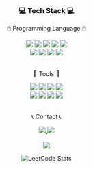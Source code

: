 <div align=center>
  <h3> 💻 Tech Stack 💻 </h3>
  <p> 🖱️ Programming Language 🖱️ </p>
</div>
<div align=center>
  <img src="https://img.shields.io/badge/C++-00599C?style=flat&logo=C&logoColor=white"/>
  <img src="https://img.shields.io/badge/Java-007396?style=flat&logo=CoffeeScript&logoColor=white" />
  <img src="https://img.shields.io/badge/Python-3776AB?style=flat-square&logo=Python&logoColor=white"/>
  <img src="https://img.shields.io/badge/React-61DAFB?style=flat-square&logo=React&logoColor=white"/>
  <img src="https://img.shields.io/badge/Node-339933?style=flat-square&logo=Node.js&logoColor=white"/> 
  <br>
  <img src="https://img.shields.io/badge/SQL-4479A1?style=flat-square&logo=MySQL&logoColor=white"/>
  <img src="https://img.shields.io/badge/HTML5-E34F26?style=flat-square&logo=HTML5&logoColor=white"/> 
  <img src="https://img.shields.io/badge/CSS3-1572B6?style=flat-square&logo=CSS3&logoColor=white"/>
  <img src="https://img.shields.io/badge/JavaScript-F7DF1E?style=flat-square&logo=JavaScript&logoColor=white"/>
</div>
<br>
<div align=center>
  <p> 🔧 Tools 🔧 </p>
</div>
<div align=center>
  <img src="https://img.shields.io/badge/VisualStudioCode-007ACC?style=flat-square&logo=VisualStudioCode&logoColor=White"/> 
  <img src="https://img.shields.io/badge/AndroidStudio-3DDC84?style=flat-square&logo=AndroidStudio&logoColor=white"/> 
  <img src="https://img.shields.io/badge/Slack-4A154B?style=flat-square&logo=Slack&logoColor=white"/> 
  <img src="https://img.shields.io/badge/Jira-0052CC?style=flat-square&logo=Jira&logoColor=white"/> 
  <br>
  <img src="https://img.shields.io/badge/Github-181717?style=flat-square&logo=Github&logoColor=white"/>
  <img src="https://img.shields.io/badge/Arduino-00979D?style=flat-square&logo=Arduino&logoColor=cyan"/> 
  <img src="https://img.shields.io/badge/AmazonAWS-232F3E?style=flat-square&logo=AmazonAWS&logoColor=yellow"/>
  <img src="https://img.shields.io/badge/Jupyter-F37626?style=flat-square&logo=Jupyter&logoColor=yellow"/>
</div>
<br>
<div align=center>
  <p> 📞 Contact 📞 </p>
</div>
<div align=center>
	<a href="https://www.linkedin.com/in/eunchong-jung/">
		<img src="https://img.shields.io/badge/LinkedIn-0A66C2?style=flat&logo=LinkedIn&logoColor=white" />
	</a>
	<a href="mailto:jecjung520@gmail.com">
		<img src="https://img.shields.io/badge/Mail-EA4335?style=flat&logo=Gmail&logoColor=white" />
	</a>
</div>

<div align=center>
	<br>
<img src="https://github-readme-stats.vercel.app/api?username=jecjung520&show_icons=true">
  
![LeetCode Stats](https://leetcard.jacoblin.cool/jecjung520?theme=light&font=Uchen)
</div>

<!---
jecjung520/jecjung520 is a ✨ special ✨ repository because its `README.md` (this file) appears on your GitHub profile.
You can click the Preview link to take a look at your changes.
--->
